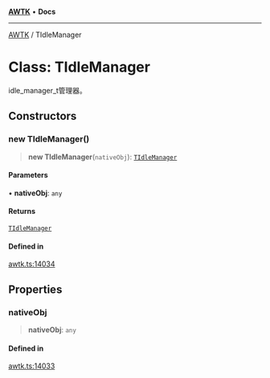 [**AWTK**](../README.md) • **Docs**

***

[AWTK](../globals.md) / TIdleManager

# Class: TIdleManager

idle_manager_t管理器。

## Constructors

### new TIdleManager()

> **new TIdleManager**(`nativeObj`): [`TIdleManager`](TIdleManager.md)

#### Parameters

• **nativeObj**: `any`

#### Returns

[`TIdleManager`](TIdleManager.md)

#### Defined in

[awtk.ts:14034](https://github.com/zlgopen/awtk-binding/blob/a700388ad7cc060c10001c4cf776a40433e0a4e7/tools/code_gen/js/output/awtk.ts#L14034)

## Properties

### nativeObj

> **nativeObj**: `any`

#### Defined in

[awtk.ts:14033](https://github.com/zlgopen/awtk-binding/blob/a700388ad7cc060c10001c4cf776a40433e0a4e7/tools/code_gen/js/output/awtk.ts#L14033)
